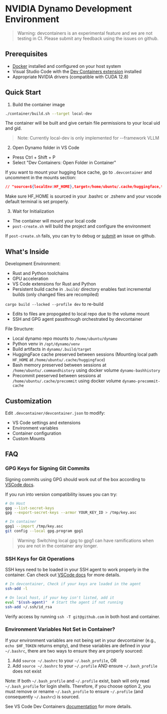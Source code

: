 <!--
SPDX-FileCopyrightText: Copyright (c) 2024-2025 NVIDIA CORPORATION & AFFILIATES. All rights reserved.
SPDX-License-Identifier: Apache-2.0

Licensed under the Apache License, Version 2.0 (the "License");
you may not use this file except in compliance with the License.
You may obtain a copy of the License at

http://www.apache.org/licenses/LICENSE-2.0

Unless required by applicable law or agreed to in writing, software
distributed under the License is distributed on an "AS IS" BASIS,
WITHOUT WARRANTIES OR CONDITIONS OF ANY KIND, either express or implied.
See the License for the specific language governing permissions and
limitations under the License.
-->

# NVIDIA Dynamo Development Environment

> Warning: devcontainers is an experimental feature and we are not testing in CI. Please submit any feedback using the issues on github.

## Prerequisites
- [Docker](https://docs.docker.com/get-started/get-docker/) installed and configured on your host system
- Visual Studio Code with the [Dev Containers extension](https://marketplace.visualstudio.com/items?itemName=ms-vscode-remote.remote-containers) installed
- Appropriate NVIDIA drivers (compatible with CUDA 12.8)

## Quick Start
1. Build the container image

```bash
./container/build.sh --target local-dev
```

The container will be built and give certain file permissions to your local uid and gid.

> Note: Currently local-dev is only implemented for --framework VLLM

2. Open Dynamo folder in VS Code
- Press Ctrl + Shift + P
- Select "Dev Containers: Open Folder in Container"

If you want to mount your hugging face cache, go to `.devcontainer` and uncomment in the mounts section:

```json
// "source=${localEnv:HF_HOME},target=/home/ubuntu/.cache/huggingface,type=bind", // Uncomment to enable HF Cache Mount. Make sure to set HF_HOME env var in you .bashrc
```
Make sure HF_HOME is sourced in your .bashrc or .zshenv and your vscode default terminal is set properly.

3. Wait for Initialization
- The container will mount your local code
- `post-create.sh` will build the project and configure the environment

If `post-create.sh` fails, you can try to debug or [submit](https://github.com/ai-dynamo/dynamo/issues) an issue on github.

## What's Inside
Development Environment:
- Rust and Python toolchains
- GPU acceleration
- VS Code extensions for Rust and Python
- Persistent build cache in `.build/` directory enables fast incremental builds (only changed files are recompiled)

`cargo build --locked --profile dev` to re-build

- Edits to files are propogated to local repo due to the volume mount
- SSH and GPG agent passthrough orchestrated by devcontainer

File Structure:
- Local dynamo repo mounts to `/home/ubuntu/dynamo`
- Python venv in `/opt/dynamo/venv`
- Build artifacts in `dynamo/.build/target`
- HuggingFace cache preserved between sessions (Mounting local path `HF_HOME` at `/home/ubuntu/.cache/huggingface`)
- Bash memory preserved between sessions at `/home/ubuntu/.commandhistory` using docker volume `dynamo-bashhistory`
- Precommit peeserved between sessions at `/home/ubuntu/.cache/precommit` using docker volume `dynamo-precommit-cache`

## Customization
Edit `.devcontainer/devcontainer.json` to modify:
- VS Code settings and extensions
- Environment variables
- Container configuration
- Custom Mounts

## FAQ

### GPG Keys for Signing Git Commits
Signing commits using GPG should work out of the box according to [VSCode docs](https://code.visualstudio.com/remote/advancedcontainers/sharing-git-credentials#_sharing-gpg-keys).

If you run into version compatibility issues you can try:

```bash
# On Host
gpg --list-secret-keys
gpg --export-secret-keys --armor YOUR_KEY_ID > /tmp/key.asc

# In container
gpg1 --import /tmp/key.asc
git config --local gpg.program gpg1
```

> Warning: Switching local gpg to gpg1 can have ramifications when you are not in the container any longer.

### SSH Keys for Git Operations

SSH keys need to be loaded in your SSH agent to work properly in the container. Can check out [VSCode docs](https://code.visualstudio.com/remote/advancedcontainers/sharing-git-credentials) for more details.

```bash
# In devcontainer, Check if your keys are loaded in the agent
ssh-add -l

# On local host, if your key isn't listed, add it
eval "$(ssh-agent)"  # Start the agent if not running
ssh-add ~/.ssh/id_rsa
```

Verify access by running `ssh -T git@github.com` in both host and container.

### Environment Variables Not Set in Container?

If your environment variables are not being set in your devcontainer (e.g., `echo $HF_TOKEN` returns empty), and these variables are defined in your `~/.bashrc`, there are two ways to ensure they are properly sourced:

1. Add `source ~/.bashrc` to your `~/.bash_profile`, OR
2. Add `source ~/.bashrc` to your `~/.profile` AND ensure `~/.bash_profile` does not exist

Note: If both `~/.bash_profile` and `~/.profile` exist, bash will only read `~/.bash_profile` for login shells. Therefore, if you choose option 2, you must remove or rename `~/.bash_profile` to ensure `~/.profile` (and consequently `~/.bashrc`) is sourced.


See VS Code Dev Containers [documentation](https://code.visualstudio.com/docs/devcontainers/containers) for more details.
